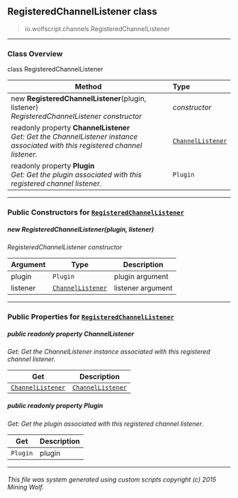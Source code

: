 ## RegisteredChannelListener __class__

>io.wolfscript.channels.RegisteredChannelListener

---

### Class Overview

class RegisteredChannelListener

Method | Type   
--- | :--- 
new __RegisteredChannelListener__(plugin, listener) <br> _RegisteredChannelListener constructor_ | _constructor_
 readonly property __ChannelListener__ <br> _Get: Get the ChannelListener instance associated with this registered channel listener._ | [`ChannelListener`](ChannelListener.md)
 readonly property __Plugin__ <br> _Get: Get the plugin associated with this registered channel listener._ | `Plugin`



---

### Public Constructors for [`RegisteredChannelListener`](RegisteredChannelListener.md)

##### <a id='registeredchannellistener'></a>new __RegisteredChannelListener__(plugin, listener) 

_RegisteredChannelListener constructor_

Argument | Type | Description  
--- | --- | --- 
plugin | `Plugin` | plugin argument
listener | [`ChannelListener`](ChannelListener.md) | listener argument

---

### Public Properties for [`RegisteredChannelListener`](RegisteredChannelListener.md)

##### <a id='channellistener'></a>public  readonly property __ChannelListener__

_Get: Get the ChannelListener instance associated with this registered channel listener._

Get | Description
--- | --- 
[`ChannelListener`](ChannelListener.md) | [`ChannelListener`](ChannelListener.md)



##### <a id='plugin'></a>public  readonly property __Plugin__

_Get: Get the plugin associated with this registered channel listener._

Get | Description
--- | --- 
`Plugin` | plugin



---


###### This file was system generated using custom scripts copyright (c) 2015 Mining Wolf.
	

